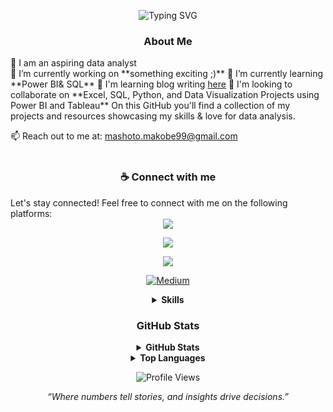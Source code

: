 

<!-- ======================= -->
<!--  ✨ Header Typing Animation (Free API)  ✨  -->
<!-- ======================= -->
<p align="center">
  <img src="https://readme-typing-svg.herokuapp.com?font=Righteous+Code&size=24&duration=4000&pause=1000&color=6AD1E3&center=true&vCenter=true&width=550&lines=Hi%2C+I'm+Mashoto+Makobe;Aspiring+Data+Analyst;Excel+%7C+Power+BI+%7C+Python+%7C+SQL;Driven+by+Data%2C+Inspired+by+Insights" alt="Typing SVG" />
</p>


<!-- ======================= -->
<!--     🙋‍♀️ About Me       -->
<!-- ======================= -->
<h3 align="center">About Me</h3>
🌱 I am an aspiring data analyst 

<div align="left">
🔭 I’m currently working on **something exciting ;)**
🌱 I’m currently learning **Power BI& SQL**
 📎 I'm learning blog writing <a href="https://medium.com/@mmashoto">here</a>
🤝 I'm looking to collaborate on **Excel, SQL, Python, and Data Visualization Projects using Power BI and Tableau**
 On this GitHub you'll find a collection of my projects and resources showcasing my skills & love for data analysis. 
 </div>

<!-- ======================= -->
<!-- 📬 Contact Information -->
<!-- ======================= -->
📫 Reach out to me at: <a href="mashoto.makobe99@gmail.com">mashoto.makobe99@gmail.com</a>
<br>
</br>
   
<!-- ======================= -->
<!--   🔗 Social Profiles    -->
<!-- ======================= -->
<h3 align="center"> ☕️ Connect with me</h3>
Let's stay connected! Feel free to connect with me on the following platforms: 

<div align="center">
<!-- GMAIL -->
  <a href="mailto:mashoto.makobe99@gmail.com"><img src="https://img.shields.io/badge/Gmail-D14836?style=for-the-badge&logo=gmail&logoColor=white&color=black" /></a>

<!--LINKEDIN-->
  <a href="https://www.linkedin.com/in/makobemashoto/"><img src="https://img.shields.io/badge/LinkedIn-%2312100E.svg?&style=for-the-badge&logo=Linkedin&logoColor=white&color=black" /></a>

<!--PORTFOLIO -->
 <a href="https://www.linkedin.com/in/makobemashoto/"><img src="https://img.shields.io/badge/Portfolio-%2312100E.svg?&style=for-the-badge&logo=todoist&logoColor=white&color=black" /></a>

<!-- MEDIUM -->
<a href="https://medium.com/@mmashoto" target="_blank"><img alt="Medium" src="https://img.shields.io/badge/medium-%2312100E.svg?&style=for-the-badge&logo=medium&logoColor=white" /></a> 

<!-- ======================= -->
<!--       🛠️ Skills        -->
<!-- ======================= -->

<details>
  <summary><strong>Skills</strong></summary>
<br>
<h3 align="center">Skills</h3>
<div align="center">

###### Programming and Markup Languages:
<div align="center">

![CSS](https://img.shields.io/badge/CSS-%2312100E.svg?style=for-the-badge&logo=css&logoColor=white)
![HTML](https://img.shields.io/badge/HTML-%2312100E.svg?style=for-the-badge&logo=HTML&logoColor=white)
![Java](https://img.shields.io/badge/Java-%2312100E.svg?style=for-the-badge&logo=java&logoColor=white)
![JavaScript](https://img.shields.io/badge/JavaScript-%2312100E.svg?style=for-the-badge&logo=javascript&logoColor=white)
![Python](https://img.shields.io/badge/Python-%2312100E.svg?style=for-the-badge&logo=python&logoColor=white)
![R](https://img.shields.io/badge/R-%2312100E.svg?style=for-the-badge&logo=r&logoColor=white)  
![SQL](https://img.shields.io/badge/SQL-%2312100E.svg?style=for-the-badge&logo=sql&logoColor=white)  


###### Database Management & Cloud Hosting:
<div align="center">

![GitHubPages](https://img.shields.io/badge/GitHub%20Pages-%2312100E.svg?style=for-the-badge&logo=github&logoColor=white) 
![Notion](https://img.shields.io/badge/Notion-%2312100E.svg?style=for-the-badge&logo=notion&logoColor=white) 
![Oracle](https://img.shields.io/badge/Oracle-%2312100E.svg?style=for-the-badge&logo=oracle&logoColor=white)   
![MySQL](https://img.shields.io/badge/MySQL-%2312100E.svg?style=for-the-badge&logo=mysql&logoColor=white) 
![PostgreSQL](https://img.shields.io/badge/PostgreSQL-%2312100E.svg?style=for-the-badge&logo=postgresql&logoColor=white) 
![SQLite](https://img.shields.io/badge/SQLite-%2312100E.svg?style=for-the-badge&logo=sqlite&logoColor=white)      

     
###### Data Visualization:
![Excel](https://img.shields.io/badge/Excel-%2312100E.svg?style=for-the-badge&logo=excel&logoColor=white)
![PowerBI](https://img.shields.io/badge/Power%20BI-%2312100E.svg?style=for-the-badge&logo=power%20bi&logoColor=white)
![Tableau](https://img.shields.io/badge/Tableau-%2312100E.svg?style=for-the-badge&logo=tableau&logoColor=white)

###### Software and Tools:
<div align="center">

![Adobe](https://img.shields.io/badge/Adobe-%2312100E.svg?style=for-the-badge&logo=adobe&logoColor=white)
![Audacity](https://img.shields.io/badge/Audacity-%2312100E.svg?style=for-the-badge&logo=audacity&logoColor=white)
![GitHubDesktop](https://img.shields.io/badge/GitHub%20Desktop-%2312100E.svg?style=for-the-badge&logo=github&logoColor=white)
![Discord](https://img.shields.io/badge/Discord-%2312100E.svg?style=for-the-badge&logo=discord&logoColor=white)
![Git](https://img.shields.io/badge/Git-%2312100E.svg?style=for-the-badge&logo=git&logoColor=white)
![Google Sheets](https://img.shields.io/badge/Google%20Sheets-%2312100E.svg?style=for-the-badge&logo=google%20sheets&logoColor=white)
![Jupyter](https://img.shields.io/badge/Jupyter-%2312100E.svg?style=for-the-badge&logo=Jupyter&logoColor=white)
![Visual Studio Code](https://img.shields.io/badge/Visual%20Studio%20Code-%2312100E.svg?style=for-the-badge&logo=visual-studio-code&logoColor=white)
![Canva](https://img.shields.io/badge/Canva-%2312100E.svg?style=for-the-badge&logo=Canva&logoColor=white) ![Jira](https://img.shields.io/badge/jira-%2312100E.svg?style=for-the-badge&logo=jira&logoColor=white)
![Trello](https://img.shields.io/badge/Trello-%2312100E.svg?style=for-the-badge&logo=Trello&logoColor=white)
![Asana](https://img.shields.io/badge/Asana-%2312100E.svg?style=for-the-badge&logo=Asana&logoColor=white)
 

###### Frameworks and Libraries:
<div align="center">

![Matplotlib](https://img.shields.io/badge/Matplotlib-%2312100E.svg?style=for-the-badge&logo=matplotlib&logoColor=white)
![GitHub-Actions](https://img.shields.io/badge/github%20Actions-%2312100E.svg?style=for-the-badge&logo=github%20actions&logoColor=white)   
![NumPy](https://img.shields.io/badge/NumPy-%2312100E.svg?style=for-the-badge&logo=numpy&logoColor=white)
![Anaconda](https://img.shields.io/badge/Anaconda-%2312100E.svg?style=for-the-badge&logo=anaconda&logoColor=white) ![Pandas](https://img.shields.io/badge/Pandas-%2312100E.svg?style=for-the-badge&logo=pandas&logoColor=white)
![VS Code Editor](https://img.shields.io/badge/Visual%20Studio%20Code-%2312100E.svg?style=for-the-badge&logo=visual-studio-code&logoColor=white)
</details>
   

<!-- ======================= -->
<!--     📊  GitHub Stats      -->
<!-- ======================= -->
<h3 align="center">GitHub Stats</h3>
<details>
  <summary><strong>GitHub Stats</strong></summary>

![](https://github-readme-stats.vercel.app/api?username=mmashoto&theme=graywhite&hide_border=true&include_all_commits=false&count_private=false)<br/>
![](https://nirzak-streak-stats.vercel.app/?user=mmashoto&theme=graywhite&hide_border=true)<br/>



<p align="center">
  <img src="https://github-readme-streak-stats.herokuapp.com/?user=mmashoto&theme=graywhite&hide_border=true&date_format=M%20j%5B%2C%20Y%5D" alt="GitHub Streak"/>
  <br/>
  <img src="https://github-readme-stats.vercel.app/api?username=mmashoto&show_icons=true&theme=graywhite&hide_border=true"/>
  <br/>
  <img src="https://github-readme-stats.vercel.app/api/top-langs/?username=mmashoto&layout=compact&theme=graywhite&hide_border=true"/>
</p>
</details>

<!-- ======================= -->
<!--     Top Languages Card      -->
<!-- ======================= -->
<details>
  <summary><strong>Top Languages</strong></summary>

<img src="https://github-readme-stats.vercel.app/api/top-langs/?username=mmashoto&layout=compact&theme=dark" alt="Top Languages" />
</details>


<!-- ======================= -->
<!--     Profile Views Badge      -->
<!-- ======================= -->
![Profile Views](https://komarev.com/ghpvc/?username=mmashoto&style=for-the-badge&color=green)


<p align="center">
  <em>“Where numbers tell stories, and insights drive decisions.”</em>  
</p>


